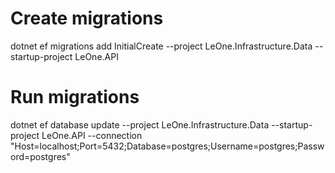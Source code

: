 

# Create migrations
dotnet ef migrations add InitialCreate --project LeOne.Infrastructure.Data --startup-project LeOne.API


# Run migrations
dotnet ef database update --project LeOne.Infrastructure.Data --startup-project LeOne.API --connection "Host=localhost;Port=5432;Database=postgres;Username=postgres;Password=postgres"
